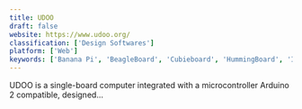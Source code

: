 ```yaml
---
title: UDOO
draft: false 
website: https://www.udoo.org/
classification: ['Design Softwares']
platform: ['Web']
keywords: ['Banana Pi', 'BeagleBoard', 'Cubieboard', 'HummingBoard', 'Intel NUC', 'Lattepanda', 'Mac Mini', 'MacBook 12"', 'Macbook Air with Retina', 'Minnow Board', 'NexDock', 'OLinuXino', 'Odroid', 'Orange Pi', 'Radxa Rock', 'Raspberry Pi', 'Samsung ARTIK']
---
```

UDOO is a single-board computer integrated with a microcontroller Arduino 2 compatible, designed...
